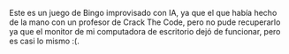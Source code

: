 Este es un juego de Bingo improvisado con IA, ya que el que había hecho de la mano con un profesor de Crack The Code, pero no pude recuperarlo ya que el monitor de mi computadora de escritorio dejó de funcionar, pero es casi lo mismo :(.
